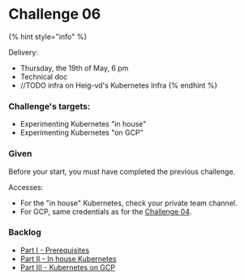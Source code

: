 # Challenge 06



{% hint style="info" %}


Delivery:

* Thursday, the 19th of May, 6 pm
* Technical doc
* //TODO infra on Heig-vd's Kubernetes Infra
{% endhint %}

### Challenge's targets:

* Experimenting Kubernetes "in house"
* Experimenting Kubernetes "on GCP"

### Given

Before your start, you must have completed the previous challenge.

Accesses:

* For the "in house" Kubernetes, check your private team channel.
* For GCP, same credentials as for the [Challenge 04](../challenge-04/c4-tutorial/#get-gcp-coupon).

### Backlog

* [Part I - Prerequisites](c6-part-i-prerequisites.md)
* [Part II - In house Kubernetes](c6-part-ii-in-house-kubernetes-iict.md)
* [Part III - Kubernetes on GCP](c6-part-iii-kubernetes-on-gcp.md)
